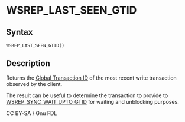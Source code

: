# WSREP\_LAST\_SEEN\_GTID

## Syntax

```
WSREP_LAST_SEEN_GTID()
```

## Description

Returns the [Global Transaction ID](../../../../ha-and-performance/standard-replication/gtid.md) of the most recent write transaction observed by the client.

The result can be useful to determine the transaction to provide to [WSREP\_SYNC\_WAIT\_UPTO\_GTID](wsrep_sync_wait_upto_gtid.md) for waiting and unblocking purposes.

CC BY-SA / Gnu FDL
